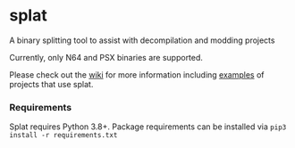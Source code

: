 # splat
A binary splitting tool to assist with decompilation and modding projects

Currently, only N64 and PSX binaries are supported.

Please check out the [wiki](https://github.com/ethteck/splat/wiki) for more information including [examples](https://github.com/ethteck/splat/wiki/Examples) of projects that use splat.

### Requirements
Splat requires Python 3.8+. Package requirements can be installed via `pip3 install -r requirements.txt`
